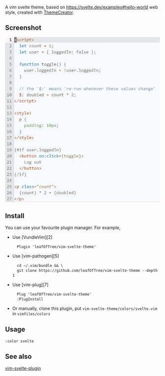 A vim svelte theme, based on <https://svelte.dev/examples#hello-world> web style, created with [ThemeCreator][0].

## Screenshot

<img alt="screenshot" src="https://raw.githubusercontent.com/leafOfTree/leafOfTree.github.io/master/vim-svelte-theme.png" width="600" />

## Install

You can use your favourite plugin manager. For example, 

- Use [VundleVim][2]

        Plugin 'leafOfTree/vim-svelte-theme'

- Use [vim-pathogen][5]

        cd ~/.vim/bundle && \
        git clone https://github.com/leafOfTree/vim-svelte-theme --depth 1

- Use [vim-plug][7]

        Plug 'leafOfTree/vim-svelte-theme'
        :PlugInstall

- Or manually, clone this plugin, put `vim-svelte-theme/colors/svelte.vim` in `vimfiles/colors`

## Usage

    :color svelte

## See also

[vim-svelte-plugin][1]

[0]: http://mswift42.github.io/themecreator/
[1]: https://github.com/leafOfTree/vim-svelte-plugin
